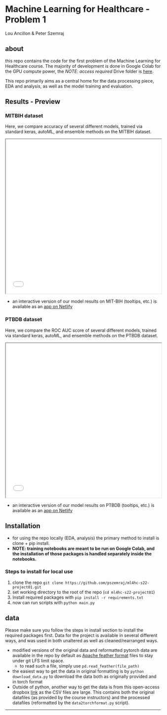 # Machine Learning for Healthcare - Problem 1

Lou Ancillon & Peter Szemraj

## about

this repo contains the code for the first problem of the Machine Learning for Healthcare course. The majority of development is done in Google Colab for the GPU compute power, the _NOTE: access required_ Drive folder is [here](https://drive.google.com/drive/folders/1vZYgrdunRwJBmDzBnQnolPrN9BoagP54?usp=sharing).

This repo primarily aims as a central home for the data processing piece, EDA and analysis, as well as the model training and evaluation.

## Results - Preview

### MITBIH dataset

Here, we compare accuracy of several different models, trained via standard keras, autoML, and ensemble methods on the MITBIH dataset.

<!-- display the HTML plot at local path results\figures\model-analysis\mitbih_accuracy_comparison.html inline -->
<iframe src="results/figures/model-analysis/mitbih_accuracy_comparison.html" width="100%" height="500px"></iframe>

- an interactive version of our model results on MIT-BIH (tooltips, etc.) is available as an [app on Netlify](https://mitbih-pred-acc.netlify.app/)

### PTBDB dataset

Here, we compare the ROC AUC score of several different models, trained via standard keras, autoML, and ensemble methods on the PTBDB dataset.

<!-- display the HTML plot at local path results\figures\model-analysis\ptbdb_roc_auc_comparison.html inline -->
<iframe src="results/figures/model-analysis/ptbdb_roc_auc_comparison.html" width="100%" height="500px"></iframe>

- an interactive version of our model results on PTBDB (tooltips, etc.) is available as an [app on Netlify](https://ptbdb-pred-rocauc.netlify.app/)

## Installation

- for using the repo locally (EDA, analysis) the primary method to install is clone + pip install.
- **NOTE: training notebooks are meant to be run on Google Colab, and the installation of those packages is handled separately inside the notebooks.**

### Steps to install for local use

1. clone the repo `git clone https://github.com/pszemraj/ml4hc-s22-project01.git`
2. set working directory to the root of the repo (`cd ml4hc-s22-project01`)
3. Install required packages with `pip install -r requirements.txt`
4. now can run scripts with `python main.py`

## data

Please make sure you follow the steps in install section to install the required packages first. Data for the project is available in several different ways, and was used in both unaltered as well as cleaned/rearranged ways.

- modified versions of the original data and reformatted pytorch data are available in the repo by default as [Apache feather format](https://arrow.apache.org/docs/python/pandas.html) files to stay under git LFS limit space.
  - to read such a file, simply use `pd.read_feather(file_path)`
- the easiest way to get the data in original formatting is by `python download_data.py` to download the data both as originally provided and in torch format
- Outside of python, another way to get the data is from this open-access dropbox [link](https://www.dropbox.com/sh/hwv3msz2mdfxki1/AACOk6t8z6hNfuc3s7xM9K7-a?dl=0) as the CSV files are large. This contains both the original datafiles (as provided by the course instructors) and the processed datafiles (reformatted by the `data2torchformat.py` script).

---
